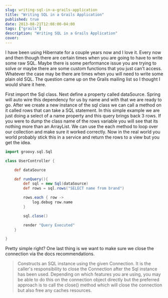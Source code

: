 ```yaml
---
slug: writing-sql-in-a-grails-application
title: "Writing SQL in a Grails Application"
published: true
date: 2013-08-21T12:08:00-04:00
tags: ["grails"]
description: "Writing SQL in a Grails Application"
cover:
---
```


I have been using Hibernate for a couple years now and I love it. Every now and then though there are certain times when you are going to have to write some raw SQL. Maybe there is some performance issue you are trying to solve or maybe there are some custom functions that you just can't access. Whatever the case may be there are times when you will need to write some plain old SQL. The question came up on the Grails mailing list so I thought I would share it here.

First import the Sql class. Next define a property called dataSource. Spring will auto wire this dependency for us by name and with that we are ready to go. After we create a new instance of the sql class we can call a method on it called rows that can take a SQL statement. In this simple example we are just doing a select of a name property and this query brings back 3 rows. If you were to dump the class name of the rows variable you will see that its nothing more than an ArrayList. We can use the each method to loop over our collection and make sure it worked correctly. Now in the real world you world probably stick this in a service and return the rows to a view but you get the idea.

```groovy
import groovy.sql.Sql

class UserController {

    def dataSource

    def runQuery(){
    	def sql = new Sql(dataSource)
    	def rows = sql.rows("SELECT name from brand")

		rows.each { row ->
			log.debug row.name
		}

		sql.close()

    	render "Query Executed"
    }

}
```

Pretty simple right? One last thing is we want to make sure we close the connection via the docs recommendations.

> Constructs an SQL instance using the given Connection. It is the caller's responsibility to close the Connection after the Sql instance has been used. Depending on which features you are using, you may be able to do this on the connection object directly but the preferred approach is to call the close() method which will close the connection but also free any caches resources.
